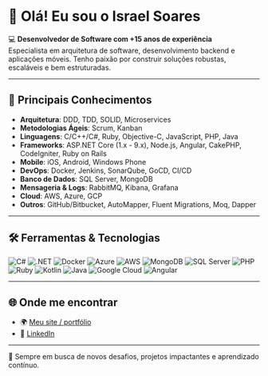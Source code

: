 # 👋 Olá! Eu sou o Israel Soares

💻 **Desenvolvedor de Software com +15 anos de experiência**  
Especialista em arquitetura de software, desenvolvimento backend e aplicações móveis. Tenho paixão por construir soluções robustas, escaláveis e bem estruturadas.

---

## 🧠 Principais Conhecimentos

- **Arquitetura**: DDD, TDD, SOLID, Microservices  
- **Metodologias Ágeis**: Scrum, Kanban  
- **Linguagens**: C/C++/C#, Ruby, Objective-C, JavaScript, PHP, Java  
- **Frameworks**: ASP.NET Core (1.x - 9.x), Node.js, Angular, CakePHP, CodeIgniter, Ruby on Rails  
- **Mobile**: iOS, Android, Windows Phone  
- **DevOps**: Docker, Jenkins, SonarQube, GoCD, CI/CD  
- **Banco de Dados**: SQL Server, MongoDB  
- **Mensageria & Logs**: RabbitMQ, Kibana, Grafana  
- **Cloud**: AWS, Azure, GCP  
- **Outros**: GitHub/Bitbucket, AutoMapper, Fluent Migrations, Moq, Dapper

---

## 🛠️ Ferramentas & Tecnologias

![C#](https://img.shields.io/badge/C%23-239120?style=flat-square&logo=c-sharp&logoColor=white)
![.NET](https://img.shields.io/badge/.NET-512BD4?style=flat-square&logo=dotnet&logoColor=white)
![Docker](https://img.shields.io/badge/Docker-2496ED?style=flat-square&logo=docker&logoColor=white)
![Azure](https://img.shields.io/badge/Azure-0078D4?style=flat-square&logo=microsoft-azure&logoColor=white)
![AWS](https://img.shields.io/badge/AWS-232F3E?style=flat-square&logo=amazon-aws&logoColor=white)
![MongoDB](https://img.shields.io/badge/MongoDB-47A248?style=flat-square&logo=mongodb&logoColor=white)
![SQL Server](https://img.shields.io/badge/SQL%20Server-CC2927?style=flat-square&logo=microsoft-sql-server&logoColor=white)
![PHP](https://img.shields.io/badge/PHP-777BB4?style=flat-square&logo=php&logoColor=white)
![Ruby](https://img.shields.io/badge/Ruby-CC342D?style=flat-square&logo=ruby&logoColor=white)
![Kotlin](https://img.shields.io/badge/Kotlin-7F52FF?style=flat-square&logo=kotlin&logoColor=white)
![Java](https://img.shields.io/badge/Java-007396?style=flat-square&logo=java&logoColor=white)
![Google Cloud](https://img.shields.io/badge/Google%20Cloud-4285F4?style=flat-square&logo=google-cloud&logoColor=white)
![Angular](https://img.shields.io/badge/Angular-DD0031?style=flat-square&logo=angular&logoColor=white)

---

## 🌐 Onde me encontrar

- 🌍 [Meu site / portfólio](https://about.me/IsraelCamilo)
- 💼 [LinkedIn](https://www.linkedin.com/in/israel-camilo-soares-b503764b/)

---

🚀 Sempre em busca de novos desafios, projetos impactantes e aprendizado contínuo.
